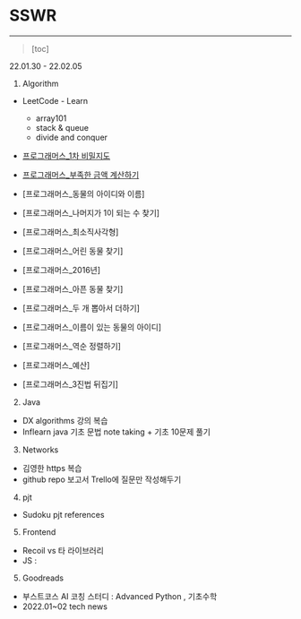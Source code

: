 # SSWR



------

> [toc]



22.01.30 - 22.02.05

1. Algorithm

- LeetCode - Learn
  - array101
  - stack & queue
  - divide and conquer



- [프로그래머스_1차 비밀지도](https://programmers.co.kr/learn/courses/30/lessons/17681)
- [프로그래머스_부족한 금액 계산하기](https://github.com/Dinoryong/PS/commit/b644c4111449079547aaab4d32b4e6ac7d149d92)
- [프로그래머스_동물의 아이디와 이름]
- [프로그래머스_나머지가 1이 되는 수 찾기]
- [프로그래머스_최소직사각형]
- [프로그래머스_어린 동물 찾기]
- [프로그래머스_2016년]
- [프로그래머스_아픈 동물 찾기]
- [프로그래머스_두 개 뽑아서 더하기]
- [프로그래머스_이름이 있는 동물의 아이디]
- [프로그래머스_역순 정렬하기]
- [프로그래머스_예산]
- [프로그래머스_3진법 뒤집기]



2. Java

- DX algorithms 강의 복습
- Inflearn java 기초 문법 note taking + 기초 10문제 풀기



3. Networks

- 김영한 https 복습 
- github repo 보고서 Trello에 질문만 작성해두기



4. pjt

- Sudoku pjt references



5. Frontend

- Recoil vs 타 라이브러리
- JS : 



5. Goodreads

- 부스트코스 AI 코칭 스터디 : Advanced Python , 기초수학
- 2022.01~02 tech news



